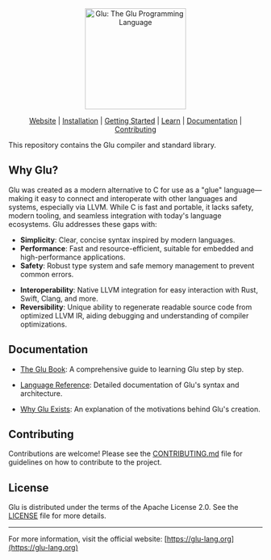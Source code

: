 <div align="center">
  <img alt="Glu: The Glu Programming Language" src="https://glu-lang.org/assets/img/favicons/apple-touch-icon.png" width="200px">

[Website][Glu] | [Installation][Installation] | [Getting Started][Getting Started] | [Learn][Learn] | [Documentation][Documentation] | [Contributing][Contributing]

</div>

This repository contains the Glu compiler and standard library.

[Glu]: https://glu-lang.org/
[Installation]: https://glu-lang.org/installation/
[Getting Started]: https://glu-lang.org/hello_world/
[Learn]: https://glu-lang.org/theBook/
[Documentation]: https://glu-lang.org/reference/
[Contributing]: CONTRIBUTING.md

## Why Glu?

Glu was created as a modern alternative to C for use as a "glue" language—making it easy to connect and interoperate with other languages and systems, especially via LLVM. While C is fast and portable, it lacks safety, modern tooling, and seamless integration with today's language ecosystems. Glu addresses these gaps with:

- **Simplicity**: Clear, concise syntax inspired by modern languages.
- **Performance**: Fast and resource-efficient, suitable for embedded and high-performance applications.
- **Safety**: Robust type system and safe memory management to prevent common errors.
<!-- - **Productivity**: Integrated tools (package manager, formatter, editor support). -->
- **Interoperability**: Native LLVM integration for easy interaction with Rust, Swift, Clang, and more.
- **Reversibility**: Unique ability to regenerate readable source code from optimized LLVM IR, aiding debugging and understanding of compiler optimizations.

## Documentation

- [The Glu Book][The Book]: A comprehensive guide to learning Glu step by step.

- [Language Reference][Reference]: Detailed documentation of Glu's syntax and architecture.

- [Why Glu Exists][Why Glu]: An explanation of the motivations behind Glu's creation.

[The Book]: https://glu-lang.org/theBook/
[Reference]: https://glu-lang.org/reference/
[Why Glu]: https://glu-lang.org/posts/WhyTheGluExists/

## Contributing

Contributions are welcome! Please see the [CONTRIBUTING.md](CONTRIBUTING.md) file for guidelines on how to contribute to the project.

## License

Glu is distributed under the terms of the Apache License 2.0. See the [LICENSE](LICENSE) file for more details.

---

For more information, visit the official website: [https://glu-lang.org](https://glu-lang.org)
